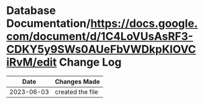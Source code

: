 # Database Documentation/https://docs.google.com/document/d/1C4LoVUsAsRF3-CDKY5y9SWs0AUeFbVWDkpKIOVCiRvM/edit Change Log

| Date       | Changes Made                            |
|------------|-----------------------------------------|
| 2023-06-03 | created the file |
